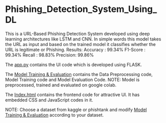 # Phishing_Detection_System_Using_DL
This is a URL-Based Phishing Detection System developed using deep learning architectures like LSTM and CNN. In simple words this model takes the URL as input and based on the trained model it classifies whether the URL is legitimate or Phishing. Results:
Accuracy : 99.34%
F1-Score : 99.34%
Recall   : 98.83%
Precision: 99.86%

The [app.py](https://github.com/effaaykhan/Phishing_Detection_System_Using_DL/blob/886ba965a4ef133b23af0b1706035328847decdb/app.py) contains the UI code which is developed using FLASK.


The [Model Training & Evaluation](https://github.com/effaaykhan/Phishing_Detection_System_Using_DL/blob/886ba965a4ef133b23af0b1706035328847decdb/Model%20Training%20%26%20Evaluation) contains the Data Preprocessing code, Model Training code and Model Evaluation Code. NOTE: Model is preprocessed, trained and evaluated on google colab.


The [Index.html](https://github.com/effaaykhan/Phishing_Detection_System_Using_DL/blob/886ba965a4ef133b23af0b1706035328847decdb/Index.html) contains the frontend code for attractive UI. It has embedded CSS and JavaScript codes in it.


NOTE: Choose a dataset from kaggle or phishtank and modify [Model Training & Evaluation](https://github.com/effaaykhan/Phishing_Detection_System_Using_DL/blob/886ba965a4ef133b23af0b1706035328847decdb/Model%20Training%20%26%20Evaluation) according to your dataset.

